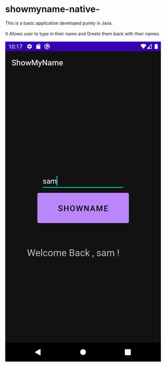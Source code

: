 # showmyname-native-

This is a basic application developed purely in Java.<br></br>
It Allows user to type in their name and Greets them back with their names.
<br></br>
![screenshot](screen1.png)

